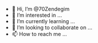 - 👋 Hi, I’m @70Zendegim
- 👀 I’m interested in ...
- 🌱 I’m currently learning ...
- 💞️ I’m looking to collaborate on ...
- 📫 How to reach me ...

<!---
70Zendegim/70Zendegim is a ✨ special ✨ repository because its `README.md` (this file) appears on your GitHub profile.
You can click the Preview link to take a look at your changes.
--->
